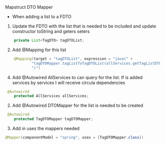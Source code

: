 Mapstruct DTO Mapper

- When adding a list to a FDTO
1. Update the FDTO with the list that is needed to be included and update constructor toString and geters seters
```java
    private List<TagDTO> tagDTOList;
```
2. Add @Mapping for this list
```java
    @Mapping(target = "tagDTOList", expression = "java(" +
            "tagDTOMapper.tagListToTagDTOList(allServices.getTagListDTOByUser(user))" +
            ")")
```
4. Add @Autowired AllServices to can query for the list. 
If is added services by services I will receive circula dependencies
```java
 @Autowired
    protected AllServices allServices;
```
2. Add @Autowired DTOMapper for the list is needed to be created
```java
 @Autowired
    protected TagDTOMapper tagDTOMapper;
```
3. Add in uses the mappers needed
```java
@Mapper(componentModel = "spring", uses = {TagDTOMapper.class})
```
